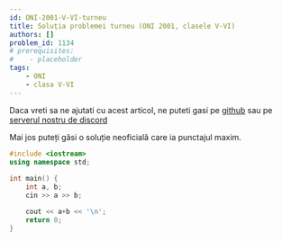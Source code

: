 ```yaml
---
id: ONI-2001-V-VI-turneu
title: Soluția problemei turneu (ONI 2001, clasele V-VI)
authors: []
problem_id: 1134
# prerequisites:
#    - placeholder
tags:
    - ONI
    - clasa V-VI
---
```


Daca vreti sa ne ajutati cu acest articol, ne puteti gasi pe [github](https://github.com/roalgo-discord/arhiva-educationala) sau pe [serverul nostru de discord](https://discord.gg/vdDRSmg3fC)

Mai jos puteți găsi o soluție neoficială care ia punctajul maxim.

```cpp
#include <iostream>
using namespace std;
 
int main() {
    int a, b;
    cin >> a >> b;

    cout << a+b << '\n';
    return 0;
}
